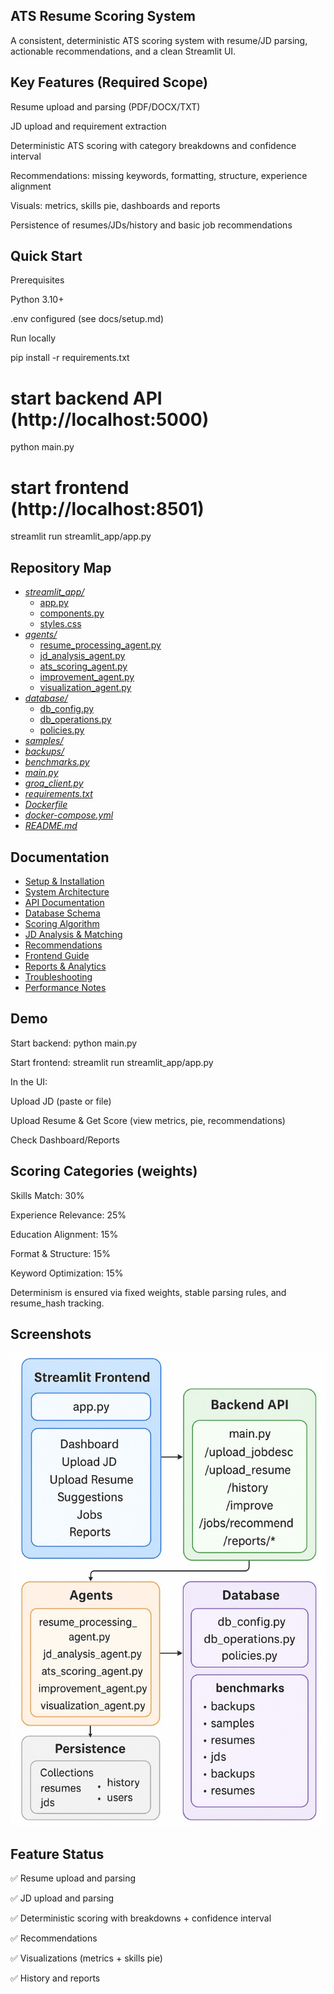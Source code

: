 ## ATS Resume Scoring System

A consistent, deterministic ATS scoring system with resume/JD parsing, actionable recommendations, and a clean Streamlit UI.

## Key Features (Required Scope)

Resume upload and parsing (PDF/DOCX/TXT)

JD upload and requirement extraction

Deterministic ATS scoring with category breakdowns and confidence interval

Recommendations: missing keywords, formatting, structure, experience alignment

Visuals: metrics, skills pie, dashboards and reports

Persistence of resumes/JDs/history and basic job recommendations


## Quick Start

Prerequisites

Python 3.10+

.env configured (see docs/setup.md)

Run locally

pip install -r requirements.txt

# start backend API (http://localhost:5000)
python main.py

# start frontend (http://localhost:8501)
streamlit run streamlit_app/app.py

## Repository Map
- [*streamlit_app/*](./streamlit_app/)
  - [app.py](./streamlit_app/app.py)
  - [components.py](./streamlit_app/components.py)
  - [styles.css](./streamlit_app/styles.css)
- [*agents/*](./agents/)
  - [resume_processing_agent.py](./agents/resume_processing_agent.py)
  - [jd_analysis_agent.py](./agents/jd_analysis_agent.py)
  - [ats_scoring_agent.py](./agents/ats_scoring_agent.py)
  - [improvement_agent.py](./agents/improvement_agent.py)
  - [visualization_agent.py](./agents/visualization_agent.py)
- [*database/*](./database/)
  - [db_config.py](./database/db_config.py)
  - [db_operations.py](./database/db_operations.py)
  - [policies.py](./database/policies.py)
- [*samples/*](./samples/)
- [*backups/*](./backups/)
- [*benchmarks.py*](./benchmarks.py)
- [*main.py*](./main.py)
- [*groq_client.py*](./groq_client.py)
- [*requirements.txt*](./requirements.txt)
- [*Dockerfile*](./Dockerfile)
- [*docker-compose.yml*](./docker-compose.yml)
- [*README.md*](./README.md)


## Documentation
- [Setup & Installation](./docs/setup.md)
- [System Architecture](./docs/architecture.md)
- [API Documentation](./docs/api.md)
- [Database Schema](./docs/schema.md)
- [Scoring Algorithm](./docs/scoring.md)
- [JD Analysis & Matching](./docs/jd_matching.md)
- [Recommendations](./docs/recommendations.md)
- [Frontend Guide](./docs/frontend.md)
- [Reports & Analytics](./docs/reports.md)
- [Troubleshooting](./docs/troubleshooting.md)
- [Performance Notes](./docs/performance.md)

## Demo

Start backend: python main.py

Start frontend: streamlit run streamlit_app/app.py

In the UI:

Upload JD (paste or file)

Upload Resume & Get Score (view metrics, pie, recommendations)

Check Dashboard/Reports

## Scoring Categories (weights)

Skills Match: 30%

Experience Relevance: 25%

Education Alignment: 15%

Format & Structure: 15%

Keyword Optimization: 15%

Determinism is ensured via fixed weights, stable parsing rules, and resume_hash tracking.

## Screenshots

![System Architecture](System_Architecture.jpg)


## Feature Status

✅ Resume upload and parsing

✅ JD upload and parsing

✅ Deterministic scoring with breakdowns + confidence interval

✅ Recommendations

✅ Visualizations (metrics + skills pie)

✅ History and reports